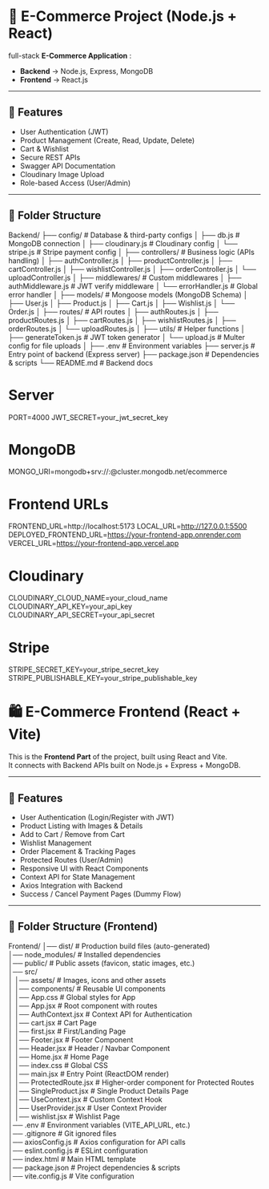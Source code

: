 # 🛒 E-Commerce Project (Node.js + React)

 full-stack **E-Commerce Application** :
- **Backend** → Node.js, Express, MongoDB  
- **Frontend** → React.js  

---

## 🚀 Features
- User Authentication (JWT)
- Product Management (Create, Read, Update, Delete)
- Cart & Wishlist
- Secure REST APIs
- Swagger API Documentation
- Cloudinary Image Upload
- Role-based Access (User/Admin)

---

## 📂 Folder Structure
Backend/
├── config/                # Database & third-party configs
│   ├── db.js              # MongoDB connection
│   ├── cloudinary.js      # Cloudinary config
│   └── stripe.js          # Stripe payment config
│
├── controllers/           # Business logic (APIs handling)
│   ├── authController.js
│   ├── productController.js
│   ├── cartController.js
│   ├── wishlistController.js
│   ├── orderController.js
│   └── uploadController.js
│
├── middlewares/           # Custom middlewares
│   ├── authMiddleware.js  # JWT verify middleware
│   └── errorHandler.js    # Global error handler
│
├── models/                # Mongoose models (MongoDB Schema)
│   ├── User.js
│   ├── Product.js
│   ├── Cart.js
│   ├── Wishlist.js
│   └── Order.js
│
├── routes/                # API routes
│   ├── authRoutes.js
│   ├── productRoutes.js
│   ├── cartRoutes.js
│   ├── wishlistRoutes.js
│   ├── orderRoutes.js
│   └── uploadRoutes.js
│
├── utils/                 # Helper functions
│   ├── generateToken.js   # JWT token generator
│   └── upload.js          # Multer config for file uploads
│
├── .env                   # Environment variables
├── server.js              # Entry point of backend (Express server)
├── package.json           # Dependencies & scripts
└── README.md              # Backend docs


# Server
PORT=4000
JWT_SECRET=your_jwt_secret_key

# MongoDB
MONGO_URI=mongodb+srv://<username>:<password>@cluster.mongodb.net/ecommerce

# Frontend URLs
FRONTEND_URL=http://localhost:5173
LOCAL_URL=http://127.0.0.1:5500
DEPLOYED_FRONTEND_URL=https://your-frontend-app.onrender.com
VERCEL_URL=https://your-frontend-app.vercel.app

# Cloudinary
CLOUDINARY_CLOUD_NAME=your_cloud_name
CLOUDINARY_API_KEY=your_api_key
CLOUDINARY_API_SECRET=your_api_secret

# Stripe
STRIPE_SECRET_KEY=your_stripe_secret_key
STRIPE_PUBLISHABLE_KEY=your_stripe_publishable_key






# 🛍️ E-Commerce Frontend (React + Vite)

This is the **Frontend Part** of the project, built using React and Vite.  
It connects with Backend APIs built on Node.js + Express + MongoDB.  

---

## 🚀 Features
- User Authentication (Login/Register with JWT)
- Product Listing with Images & Details
- Add to Cart / Remove from Cart
- Wishlist Management
- Order Placement & Tracking Pages
- Protected Routes (User/Admin)
- Responsive UI with React Components
- Context API for State Management
- Axios Integration with Backend
- Success / Cancel Payment Pages (Dummy Flow)

---

## 📂 Folder Structure (Frontend)

Frontend/
│── dist/                        # Production build files (auto-generated)  
│── node_modules/                # Installed dependencies  
│── public/                      # Public assets (favicon, static images, etc.)  
│── src/  
│   │── assets/                  # Images, icons and other assets  
│   │── components/              # Reusable UI components  
│   │── App.css                  # Global styles for App  
│   │── App.jsx                  # Root component with routes  
│   │── AuthContext.jsx          # Context API for Authentication  
│   │── cart.jsx                 # Cart Page  
│   │── first.jsx                # First/Landing Page  
│   │── Footer.jsx               # Footer Component  
│   │── Header.jsx               # Header / Navbar Component  
│   │── Home.jsx                 # Home Page  
│   │── index.css                # Global CSS  
│   │── main.jsx                 # Entry Point (ReactDOM render)  
│   │── ProtectedRoute.jsx       # Higher-order component for Protected Routes  
│   │── SingleProduct.jsx        # Single Product Details Page  
│   │── UseContext.jsx           # Custom Context Hook  
│   │── UserProvider.jsx         # User Context Provider  
│   │── wishlist.jsx             # Wishlist Page  
│── .env                         # Environment variables (VITE_API_URL, etc.)  
│── .gitignore                   # Git ignored files  
│── axiosConfig.js               # Axios configuration for API calls  
│── eslint.config.js             # ESLint configuration  
│── index.html                   # Main HTML template  
│── package.json                 # Project dependencies & scripts  
│── vite.config.js               # Vite configuration  

